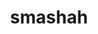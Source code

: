 ---
title: smashah
github: https://github.com/smashah
mode: light
transition: 3s
archetype:
  - Little Bit of Everything
---